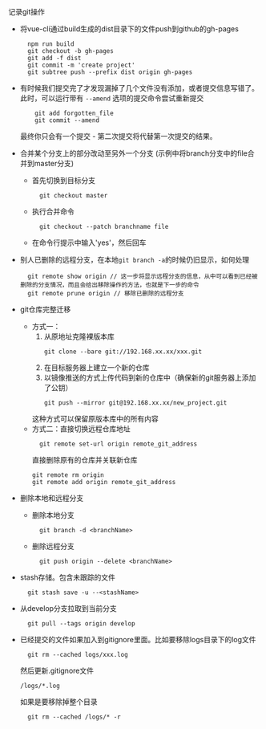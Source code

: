 记录git操作
- 将vue-cli通过build生成的dist目录下的文件push到github的gh-pages  
  ```shell
    npm run build
    git checkout -b gh-pages
    git add -f dist
    git commit -m 'create project'
    git subtree push --prefix dist origin gh-pages

  ```
- 有时候我们提交完了才发现漏掉了几个文件没有添加，或者提交信息写错了。 此时，可以运行带有 ``--amend`` 选项的提交命令尝试重新提交
  ```shell
      git add forgotten_file
      git commit --amend
  ```
  最终你只会有一个提交 - 第二次提交将代替第一次提交的结果。

- 合并某个分支上的部分改动至另外一个分支 (示例中将branch分支中的file合并到master分支)
  - 首先切换到目标分支
    ```shell
      git checkout master
    ```
  - 执行合并命令
    ```shell
      git checkout --patch branchname file
    ```
  - 在命令行提示中输入'yes'，然后回车

- 别人已删除的远程分支，在本地``git branch -a``的时候仍旧显示，如何处理
  ```shell
    git remote show origin // 这一步将显示远程分支的信息，从中可以看到已经被删除的分支情况，而且会给出移除操作的方法，也就是下一步的命令
    git remote prune origin // 移除已删除的远程分支
  ```

- git仓库完整迁移
  + 方式一： 
    1. 从原地址克隆裸版本库
        ```shell
        git clone --bare git://192.168.xx.xx/xxx.git
        ```
    2. 在目标服务器上建立一个新的仓库
    3. 以镜像推送的方式上传代码到新的仓库中（确保新的git服务器上添加了公钥）
        ```shell
        git push --mirror git@192.168.xx.xx/new_project.git
        ```
      这种方式可以保留原版本库中的所有内容
  + 方式二：直接切换远程仓库地址
    ```shell
      git remote set-url origin remote_git_address
    ```
    直接删除原有的仓库并关联新仓库
    ```shell
    git remote rm origin
    git remote add origin remote_git_address
    ```

- 删除本地和远程分支
  - 删除本地分支
    ```shell
      git branch -d <branchName>
    ```
  - 删除远程分支
    ```shell
      git push origin --delete <branchName>
    ```

- stash存储。包含未跟踪的文件
  ```shell
    git stash save -u --<stashName>
  ```
- 从develop分支拉取到当前分支
  ```shell
    git pull --tags origin develop
  ```

- 已经提交的文件如果加入到gitignore里面。比如要移除logs目录下的log文件
  ```shell
    git rm --cached logs/xxx.log
  ```
  然后更新.gitignore文件
  ```
  /logs/*.log
  ```
  如果是要移除掉整个目录
  ```shell
    git rm --cached /logs/* -r
  ```